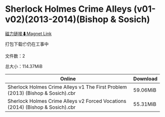 # Sherlock Holmes Crime Alleys (v01-v02)(2013-2014)(Bishop & Sosich)

[磁力链接⬇Magnet Link](magnet:?xt=urn:btih:c36e32e2afbd612d204f2d9c97397eb30bf2776c&dn=Sherlock%20Holmes%20Crime%20Alleys%20%28v01-v02%29%282013-2014%29%28Bishop%20%26%20Sosich%29)

打包下载📦仍在工事中

文件数：2

总大小：114.37MiB

Online | Download
--- | ---
Sherlock Holmes Crime Alleys v1 The First Problem (2013) (Bishop & Sosich).cbr | 59.06MiB
Sherlock Holmes Crime Alleys v2 Forced Vocations (2014) (Bishop & Sosich).cbr | 55.31MiB